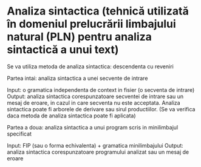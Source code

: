 # Analiza sintactica (tehnică utilizată în domeniul prelucrării limbajului natural (PLN) pentru analiza sintactică a unui text)

Se va utiliza metoda de analiza sintactica: descendenta cu reveniri

Partea intai:
analiza sintactica a unei secvente de intrare

Input: o gramatica independenta de context in fisier (o secventa de intrare)
Output: analiza sintactica corespunzatoare secventei de intrare sau un mesaj de eroare, in cazul in care secventa nu este acceptata. Analiza sintactica poate fi arborele de derivare sau sirul
productiilor. (Se va verifica daca metoda de analiza sintactica poate fi aplicata)

Partea a doua:
analiza sintactica a unui program scris in minilimbajul specificat

Input: FIP (sau o forma echivalenta) + gramatica minilimbajului
Output: analiza sintactica corespunzatoare programului analizat sau un mesaj de eroare

